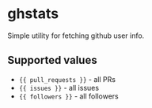 # ghstats

Simple utility for fetching github user info.

## Supported values

- `{{ pull_requests }}` - all PRs
- `{{ issues }}` - all issues
- `{{ followers }}` - all followers

